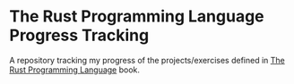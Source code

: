 # The Rust Programming Language Progress Tracking

A repository tracking my progress of the projects/exercises defined in [The Rust Programming Language](https://doc.rust-lang.org/stable/book/) book.
